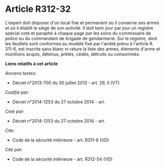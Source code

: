# Article R312-32

L'expert doit disposer d'un local fixe et permanent où il conserve ses armes et où il établit le siège de son activité. Il
doit tenir jour par jour un registre spécial coté et paraphé à chaque page par les soins du commissaire de police ou du
commandant de brigade de gendarmerie. Sur le registre, dont les feuillets sont conformes au modèle fixé par l'arrêté prévu à
l'article R. 311-6, est inscrite sans blanc ni rature la liste des armes, éléments d'arme et munitions acquis, détenus,
prêtés, cédés, détruits ou consommés.

**Liens relatifs à cet article**

_Anciens textes_:

  - Décret n°2013-700 du 30 juillet 2013 - art. 29, II (VT)

_Codifié par_:

  - Décret n°2014-1253 du 27 octobre 2014 - art.

_Créé par_:

  - Décret n°2014-1253 du 27 octobre 2014 - art.

_Cite_:

  - Code de la sécurité intérieure - art. R311-6 (VD)

_Cité par_:

  - Code de la sécurité intérieure - art. R312-54 (VD)
